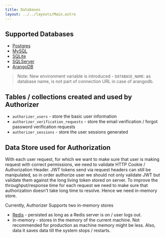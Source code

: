 ```yaml
---
title: Databases
layout: ../../layouts/Main.astro
---
```


## Supported Databases

- [Postgres](https://www.postgresql.org/)
- [MySQL](https://www.mysql.com/)
- [SQLite](https://www.sqlite.org/index.html)
- [SQLServer](https://www.microsoft.com/en-us/sql-server/)
- [ArangoDB](https://www.arangodb.com/)

> Note: New environment variable is introduced - `DATABASE_NAME`: as database name, is not part of connection URL in case of arangodb.

## Tables / collections created and used by Authorizer

- `authorizer_users` - store the basic user information
- `authorizer_verification_requests` - store the email verification / forgot password verification requests
- `authorizer_sessions` - store the user sessions generated

## Data Store used for Authorization

With each user request, for which we want to make sure that user is making request with correct permissions, we need to validate HTTP Cookie / Authorization Header. JWT tokens send via request headers can still be manipulated, so in order authorize user we should not only validate JWT but validate them against the long living token stored on server. To improve the throughput/response time for each request we need to make sure that authorization doesn't take long time to resolve. Hence we need in-memory store.

Currently, Authorizer Supports two in-memory stores

- [Redis](https://redis.io/) - persisted as long as a Redis server is on / user logs out.
- In-memory - stores in the memory of the current machine. Not recommended for production as machine memory might be less. Also, data it saves data till the system stops / restarts.
